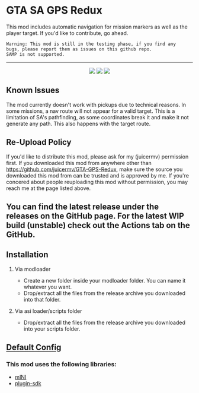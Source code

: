 # GTA SA GPS Redux

This mod includes automatic navigation for mission markers as well as the player target.
If you'd like to contribute, go ahead.

    Warning: This mod is still in the testing phase, if you find any 
    bugs, please report them as issues on this github repo.
    SAMP is not supported.
---

<div align='center'>
<img src='https://github.com/juicermv/GTA-GPS-Redux/assets/34755463/879efcd9-6d7b-43b6-8198-3452756ac9a2'>
<img src='https://github.com/juicermv/GTA-GPS-Redux/assets/34755463/39e3170a-8aea-4666-aabc-430f925c1684'>
<img src='https://github.com/juicermv/GTA-GPS-Redux/assets/34755463/dc40c010-6e32-4ba0-b669-b128618bbd5e'>
</div>

## Known Issues
The mod currently doesn't work with pickups due to technical reasons.
In some missions, a nav route will not appear for a valid target. 
This is a limitation of SA's pathfinding, as some coordinates break it and make it not generate any path. This also happens with the target route.

## Re-Upload Policy
If you'd like to distribute this mod, please ask for my (juicermv) permission first. 
If you downloaded this mod from anywhere other than https://github.com/juicermv/GTA-GPS-Redux,
make sure the source you downloaded this mod from can be trusted and is approved by me. If you're concered about people reuploading this mod without permission, you may reach me at the page listed above.

## You can find the latest release under the releases on the GitHub page. For the latest WIP build (unstable) check out the Actions tab on the GitHub.

## Installation


1. Via modloader
    - Create a new folder inside your modloader folder. You can name it whatever you want.
    - Drop/extract all the files from the release archive you downloaded into that folder.

2. Via asi loader/scripts folder
    - Drop/extract all the files from the release archive you downloaded into your scripts folder.

## [Default Config](GPSLine/SA.GPS.CONF.ini)
### This mod uses the following libraries:
* [mINI](https://github.com/metayeti/mINI)
* [plugin-sdk](https://github.com/DK22Pac/plugin-sdk)
